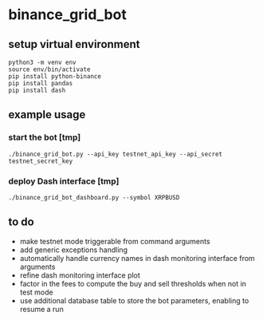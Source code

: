 # binance_grid_bot

## setup virtual environment

```
python3 -m venv env
source env/bin/activate
pip install python-binance
pip install pandas
pip install dash
```

## example usage

### start the bot [tmp]

```
./binance_grid_bot.py --api_key testnet_api_key --api_secret testnet_secret_key
```

### deploy Dash interface [tmp]

```
./binance_grid_bot_dashboard.py --symbol XRPBUSD
```

## to do

* make testnet mode triggerable from command arguments
* add generic exceptions handling
* automatically handle currency names in dash monitoring interface from arguments
* refine dash monitoring interface plot
* factor in the fees to compute the buy and sell thresholds when not in test mode
* use additional database table to store the bot parameters, enabling to resume a run
